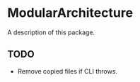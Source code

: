 # ModularArchitecture

A description of this package.

## TODO
- Remove copied files if CLI throws.

